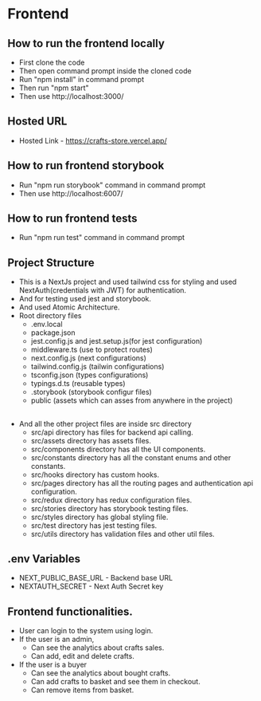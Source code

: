 # Frontend

## How to run the frontend locally

- First clone the code
- Then open command prompt inside the cloned code
- Run "npm install" in command prompt
- Then run "npm start"
- Then use http://localhost:3000/

## Hosted URL

- Hosted Link - https://crafts-store.vercel.app/

## How to run frontend storybook 

- Run "npm run storybook" command in command prompt
- Then use http://localhost:6007/

## How to run frontend tests 

- Run "npm run test" command in command prompt

## Project Structure

- This is a NextJs project and used tailwind css for styling and used NextAuth(credentials with JWT) for authentication.
- And for testing used jest and storybook.
- And used Atomic Architecture.
- Root directory files  
  - .env.local
  - package.json 
  - jest.config.js and jest.setup.js(for jest configuration)
  - middleware.ts (use to protect routes)
  - next.config.js (next configurations)
  - tailwind.config.js (tailwin  configurations)
  - tsconfig.json (types  configurations)
  - typings.d.ts (reusable types)
  - .storybook (storybook configur  files)
  - public (assets which can asses from anywhere in the project)
##
- And all the other project files are inside src directory
  - src/api directory has files for backend api calling.
  - src/assets directory has assets files.
  - src/components directory has all the UI components.
  - src/constants directory has all the constant enums and other constants.
  - src/hooks directory has custom hooks.
  - src/pages directory has all the routing pages and authentication api configuration.
  - src/redux directory has redux configuration files.
  - src/stories directory has storybook testing files.
  - src/styles directory has global styling file.
  - src/test directory has jest testing files.
  - src/utils directory has validation files and other util files.

## .env Variables

- NEXT_PUBLIC_BASE_URL - Backend base URL
- NEXTAUTH_SECRET - Next Auth Secret key

## Frontend functionalities.

- User can login to the system using login.
- If the user is an admin,
  - Can see the analytics about crafts sales.
  - Can add, edit and delete crafts.
- If the user is a buyer
  - Can see the analytics about bought crafts.
  - Can add crafts to basket and see them in checkout.
  - Can remove items from basket.
